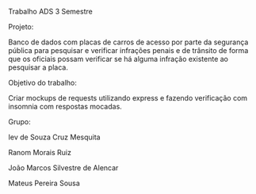 Trabalho ADS 3 Semestre

Projeto:

Banco de dados com placas de carros de acesso por parte da segurança pública para pesquisar e verificar infrações penais e de trânsito de forma que os oficiais possam verificar se há alguma infração existente ao pesquisar a placa.

Objetivo do trabalho:

Criar mockups de requests utilizando express e fazendo verificação com insomnia com respostas mocadas.

Grupo:

Iev de Souza Cruz Mesquita

Ranom Morais Ruiz

João Marcos Silvestre de Alencar

Mateus Pereira Sousa